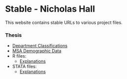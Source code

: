 # Stable - Nicholas Hall

This website contains stable URLs to various project files.

### Thesis
* [Department Classifications](./thesis/2023_departments.xlsx)
* [MSA Demographic Data](./thesis/demographic_data.xlsx)
* R files:
    * [Explanations](./thesis/explanations_analysis.R)
* STATA files:
    * [Explanations](./thesis/explanations_analysis_stata.do)
